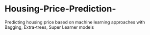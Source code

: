 # Housing-Price-Prediction-
Predicting housing price based on machine learning approaches with Bagging, Extra-trees, Super Learner models
